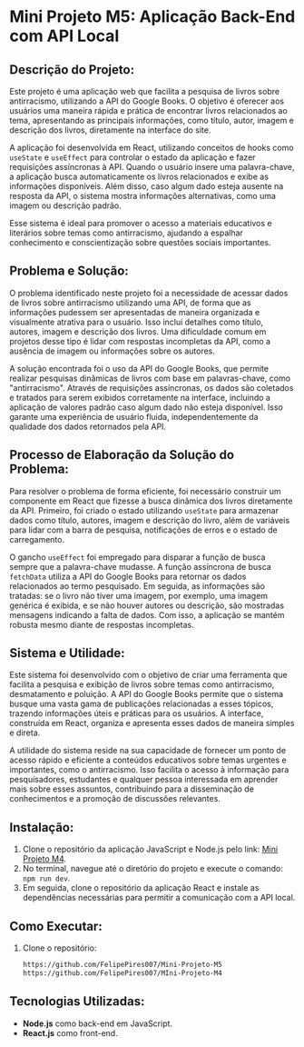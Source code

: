 # Mini Projeto M5: Aplicação Back-End com API Local 

## Descrição do Projeto:
Este projeto é uma aplicação web que facilita a pesquisa de livros sobre antirracismo, utilizando a API do Google Books. O objetivo é oferecer aos usuários uma maneira rápida e prática de encontrar livros relacionados ao tema, apresentando as principais informações, como título, autor, imagem e descrição dos livros, diretamente na interface do site.

A aplicação foi desenvolvida em React, utilizando conceitos de hooks como `useState` e `useEffect` para controlar o estado da aplicação e fazer requisições assíncronas à API. Quando o usuário insere uma palavra-chave, a aplicação busca automaticamente os livros relacionados e exibe as informações disponíveis. Além disso, caso algum dado esteja ausente na resposta da API, o sistema mostra informações alternativas, como uma imagem ou descrição padrão.

Esse sistema é ideal para promover o acesso a materiais educativos e literários sobre temas como antirracismo, ajudando a espalhar conhecimento e conscientização sobre questões sociais importantes.

## Problema e Solução:
O problema identificado neste projeto foi a necessidade de acessar dados de livros sobre antirracismo utilizando uma API, de forma que as informações pudessem ser apresentadas de maneira organizada e visualmente atrativa para o usuário. Isso inclui detalhes como título, autores, imagem e descrição dos livros. Uma dificuldade comum em projetos desse tipo é lidar com respostas incompletas da API, como a ausência de imagem ou informações sobre os autores.

A solução encontrada foi o uso da API do Google Books, que permite realizar pesquisas dinâmicas de livros com base em palavras-chave, como "antirracismo". Através de requisições assíncronas, os dados são coletados e tratados para serem exibidos corretamente na interface, incluindo a aplicação de valores padrão caso algum dado não esteja disponível. Isso garante uma experiência de usuário fluida, independentemente da qualidade dos dados retornados pela API.

## Processo de Elaboração da Solução do Problema:
Para resolver o problema de forma eficiente, foi necessário construir um componente em React que fizesse a busca dinâmica dos livros diretamente da API. Primeiro, foi criado o estado utilizando `useState` para armazenar dados como título, autores, imagem e descrição do livro, além de variáveis para lidar com a barra de pesquisa, notificações de erros e o estado de carregamento.

O gancho `useEffect` foi empregado para disparar a função de busca sempre que a palavra-chave mudasse. A função assíncrona de busca `fetchData` utiliza a API do Google Books para retornar os dados relacionados ao termo pesquisado. Em seguida, as informações são tratadas: se o livro não tiver uma imagem, por exemplo, uma imagem genérica é exibida, e se não houver autores ou descrição, são mostradas mensagens indicando a falta de dados. Com isso, a aplicação se mantém robusta mesmo diante de respostas incompletas.

## Sistema e Utilidade:
Este sistema foi desenvolvido com o objetivo de criar uma ferramenta que facilita a pesquisa e exibição de livros sobre temas como antirracismo, desmatamento e poluição. A API do Google Books permite que o sistema busque uma vasta gama de publicações relacionadas a esses tópicos, trazendo informações úteis e práticas para os usuários. A interface, construída em React, organiza e apresenta esses dados de maneira simples e direta.

A utilidade do sistema reside na sua capacidade de fornecer um ponto de acesso rápido e eficiente a conteúdos educativos sobre temas urgentes e importantes, como o antirracismo. Isso facilita o acesso à informação para pesquisadores, estudantes e qualquer pessoa interessada em aprender mais sobre esses assuntos, contribuindo para a disseminação de conhecimentos e a promoção de discussões relevantes.

## Instalação: 
1. Clone o repositório da aplicação JavaScript e Node.js pelo link: [Mini Projeto M4](https://github.com/FelipePires007/MIni-Projeto-M4).
2. No terminal, navegue até o diretório do projeto e execute o comando: `npm run dev`.
3. Em seguida, clone o repositório da aplicação React e instale as dependências necessárias para permitir a comunicação com a API local.

## Como Executar:
1. Clone o repositório:
   ```sh
   https://github.com/FelipePires007/Mini-Projeto-M5
   https://github.com/FelipePires007/MIni-Projeto-M4

## Tecnologias Utilizadas:
- **Node.js** como back-end em JavaScript.
- **React.js** como front-end.



